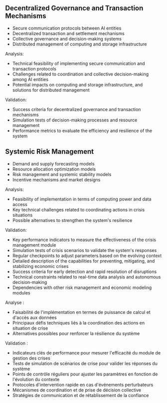 ## Decentralized Governance and Transaction Mechanisms
- Secure communication protocols between AI entities
- Decentralized transaction and settlement mechanisms
- Collective governance and decision-making systems
- Distributed management of computing and storage infrastructure

Analysis:
- Technical feasibility of implementing secure communication and transaction protocols
- Challenges related to coordination and collective decision-making among AI entities
- Potential impacts on computing and storage infrastructure, and solutions for distributed management

Validation:
- Success criteria for decentralized governance and transaction mechanisms
- Simulation tests of decision-making processes and resource management
- Performance metrics to evaluate the efficiency and resilience of the system

## Systemic Risk Management
- Demand and supply forecasting models
- Resource allocation optimization models
- Risk management and systemic stability models
- Incentive mechanisms and market designs

Analysis:
- Feasibility of implementation in terms of computing power and data access
- Key technical challenges related to coordinating actions in crisis situations
- Possible alternatives to strengthen the system's resilience

Validation:
- Key performance indicators to measure the effectiveness of the crisis management module
- Simulation tests of crisis scenarios to validate the system's responses
- Regular checkpoints to adjust parameters based on the evolving context
- Detailed description of the capabilities for preventing, mitigating, and stabilizing economic crises
- Success criteria for early detection and rapid resolution of disruptions
- Technical constraints related to real-time data analysis and autonomous decision-making
- Dependencies with other risk management and economic modeling modules

Analyse :
- Faisabilité de l'implémentation en termes de puissance de calcul et d'accès aux données
- Principaux défis techniques liés à la coordination des actions en situation de crise
- Alternatives possibles pour renforcer la résilience du système

Validation :
- Indicateurs clés de performance pour mesurer l'efficacité du module de gestion des crises
- Tests de simulation de scénarios de crise pour valider les réponses du système
- Points de contrôle réguliers pour ajuster les paramètres en fonction de l'évolution du contexte
- Protocoles d'intervention rapide en cas d'événements perturbateurs
- Mécanismes de coordination et de prise de décision collective
- Stratégies de communication et de rétablissement de la confiance

